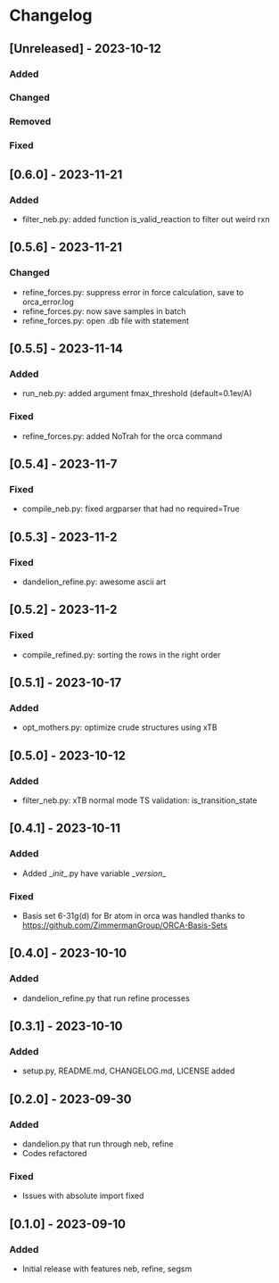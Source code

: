 # Changelog

## [Unreleased] - 2023-10-12

### Added
### Changed 
### Removed 
### Fixed


## [0.6.0] - 2023-11-21

### Added
- filter_neb.py: added function is_valid_reaction to filter out weird rxn

## [0.5.6] - 2023-11-21

### Changed
- refine_forces.py: suppress error in force calculation, save to orca_error.log
- refine_forces.py: now save samples in batch
- refine_forces.py: open .db file with statement

## [0.5.5] - 2023-11-14

### Added
- run_neb.py: added argument fmax_threshold (default=0.1ev/A)

### Fixed
- refine_forces.py: added NoTrah for the orca command


## [0.5.4] - 2023-11-7

### Fixed
- compile_neb.py: fixed argparser that had no required=True


## [0.5.3] - 2023-11-2

### Fixed
- dandelion_refine.py: awesome ascii art


## [0.5.2] - 2023-11-2

### Fixed
- compile_refined.py: sorting the rows in the right order


## [0.5.1] - 2023-10-17

### Added
- opt_mothers.py: optimize crude structures using xTB


## [0.5.0] - 2023-10-12

### Added
- filter_neb.py: xTB normal mode TS validation: is_transition_state


## [0.4.1] - 2023-10-11

### Added
- Added \__init__.py have variable \__version__

### Fixed
- Basis set 6-31g(d) for Br atom in orca was handled thanks to https://github.com/ZimmermanGroup/ORCA-Basis-Sets


## [0.4.0] - 2023-10-10

### Added
- dandelion_refine.py that run refine processes

  
## [0.3.1] - 2023-10-10

### Added
- setup.py, README.md, CHANGELOG.md, LICENSE added 


## [0.2.0] - 2023-09-30

### Added
- dandelion.py that run through neb, refine
- Codes refactored

### Fixed
- Issues with absolute import fixed


## [0.1.0] - 2023-09-10

### Added
- Initial release with features neb, refine, segsm
